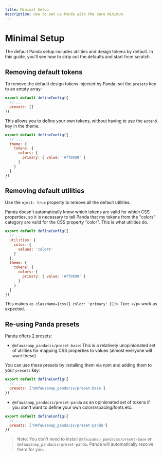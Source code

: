 ```yaml
---
title: Minimal Setup
description: How to set up Panda with the bare minimum.
---
```


# Minimal Setup

The default Panda setup includes utilities and design tokens by default. In this guide, you'll see how to strip out the defaults and start from scratch.

## Removing default tokens

To remove the default design tokens injected by Panda, set the `presets` key to an empty array:

```js
export default defineConfig({
  // ...
  presets: []
})
```

This allows you to define your own tokens, without having to use the `extend` key in the theme.

```js
export default defineConfig({
  // ...
  theme: {
    tokens: {
      colors: {
        primary: { value: '#ff0000' }
      }
    }
  }
})
```

## Removing default utilities

Use the `eject: true` property to remove all the default utilities.

Panda doesn't automatically know which tokens are valid for which CSS properties, so it is necessary to tell Panda that my tokens from the "colors" category are valid for the CSS property "color". This is what utilities do.

```js
export default defineConfig({
  // ...
  utilities: {
    color: {
      values: 'colors'
    }
  },
  theme: {
    tokens: {
      colors: {
        primary: { value: '#ff0000' }
      }
    }
  }
})
```

This makes `<p className={css({ color: 'primary' })}> Text </p>` work as expected.

## Re-using Panda presets

Panda offers 2 presets:

- `@mfauzanap_pandacss/preset-base`: This is a relatively unopinionated set of utilities for mapping CSS properties to values (almost everyone will want these)

You can use these presets by installing them via npm and adding them to your `presets` key:

```js
export default defineConfig({
  // ...
  presets: ['@mfauzanap_pandacss/preset-base']
})
```

- `@mfauzanap_pandacss/preset-panda` as an opinionated set of tokens if you don't want to define your own colors/spacing/fonts etc.

```js
export default defineConfig({
  // ...
  presets: ['@mfauzanap_pandacss/preset-panda']
})
```

> Note: You don't need to install `@mfauzanap_pandacss/preset-base` or `@mfauzanap_pandacss/preset-panda`. Panda will automatically resolve them for you.
